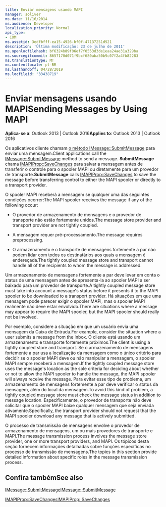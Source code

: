 ```yaml
---
title: Enviar mensagens usando MAPI
manager: soliver
ms.date: 11/16/2014
ms.audience: Developer
localization_priority: Normal
api_type:
- COM
ms.assetid: 3edfbfff-ea15-4926-bf0f-47137251d921
description: 'Última modificação: 23 de julho de 2011'
ms.openlocfilehash: bf6324b89f06ef7f0553d3de1eaa24ae31a329ba
ms.sourcegitcommit: 8657170d071f9bcf680aba50b9c07f2a4fb82283
ms.translationtype: MT
ms.contentlocale: pt-BR
ms.lasthandoff: 04/28/2019
ms.locfileid: "33438719"
---
```

# <a name="sending-messages-by-using-mapi"></a><span data-ttu-id="c55ff-103">Enviar mensagens usando MAPI</span><span class="sxs-lookup"><span data-stu-id="c55ff-103">Sending Messages by Using MAPI</span></span>

  
  
<span data-ttu-id="c55ff-104">**Aplica-se a**: Outlook 2013 | Outlook 2016</span><span class="sxs-lookup"><span data-stu-id="c55ff-104">**Applies to**: Outlook 2013 | Outlook 2016</span></span> 
  
<span data-ttu-id="c55ff-105">Os aplicativos cliente chamam [o método IMessage::SubmitMessage](imessage-submitmessage.md) para enviar uma mensagem.</span><span class="sxs-lookup"><span data-stu-id="c55ff-105">Client applications call the [IMessage::SubmitMessage](imessage-submitmessage.md) method to send a message.</span></span> <span data-ttu-id="c55ff-106">**SubmitMessage** chama [IMAPIProp::SaveChanges](imapiprop-savechanges.md) para salvar a mensagem antes de transferir o controle para o spooler MAPI ou diretamente para um provedor de transporte.</span><span class="sxs-lookup"><span data-stu-id="c55ff-106">**SubmitMessage** calls [IMAPIProp::SaveChanges](imapiprop-savechanges.md) to save the message before transferring control to either the MAPI spooler or directly to a transport provider.</span></span> 
  
<span data-ttu-id="c55ff-107">O spooler MAPI receberá a mensagem se qualquer uma das seguintes condições ocorrer:</span><span class="sxs-lookup"><span data-stu-id="c55ff-107">The MAPI spooler receives the message if any of the following occur:</span></span>
  
- <span data-ttu-id="c55ff-108">O provedor de armazenamento de mensagens e o provedor de transporte não estão fortemente unidos.</span><span class="sxs-lookup"><span data-stu-id="c55ff-108">The message store provider and transport provider are not tightly coupled.</span></span>
    
- <span data-ttu-id="c55ff-109">A mensagem requer pré-processamento.</span><span class="sxs-lookup"><span data-stu-id="c55ff-109">The message requires preprocessing.</span></span>
    
- <span data-ttu-id="c55ff-110">O armazenamento e o transporte de mensagens fortemente a par não podem lidar com todos os destinatários aos quais a mensagem é endereçada.</span><span class="sxs-lookup"><span data-stu-id="c55ff-110">The tightly coupled message store and transport cannot handle all of the recipients to whom the message is addressed.</span></span>
    
<span data-ttu-id="c55ff-111">Um armazenamento de mensagens fortemente a par deve levar em conta o status de uma mensagem antes de apresenta-la ao spooler MAPI a ser baixado para um provedor de transporte.</span><span class="sxs-lookup"><span data-stu-id="c55ff-111">A tightly coupled message store must take into account a message's status before it presents it to the MAPI spooler to be downloaded to a transport provider.</span></span> <span data-ttu-id="c55ff-112">Há situações em que uma mensagem pode parecer exigir o spooler MAPI, mas o spooler MAPI realmente não deve estar envolvido.</span><span class="sxs-lookup"><span data-stu-id="c55ff-112">There are situations where a message may appear to require the MAPI spooler, but the MAPI spooler should really not be involved.</span></span>
  
<span data-ttu-id="c55ff-113">Por exemplo, considere a situação em que um usuário envia uma mensagem da Caixa de Entrada.</span><span class="sxs-lookup"><span data-stu-id="c55ff-113">For example, consider the situation where a user submits a message from the Inbox.</span></span> <span data-ttu-id="c55ff-114">O cliente está usando um armazenamento e transporte fortemente próximos.</span><span class="sxs-lookup"><span data-stu-id="c55ff-114">The client is using a tightly coupled store and transport.</span></span> <span data-ttu-id="c55ff-115">Se o armazenamento de mensagens fortemente a par usa a localização da mensagem como o único critério para decidir se o spooler MAPI deve ou não manipular a mensagem, o spooler MAPI sempre receberá a mensagem.</span><span class="sxs-lookup"><span data-stu-id="c55ff-115">If the tightly coupled message store uses the message's location as the sole criteria for deciding about whether or not to allow the MAPI spooler to handle the message, the MAPI spooler will always receive the message.</span></span> <span data-ttu-id="c55ff-116">Para evitar esse tipo de problema, um armazenamento de mensagens fortemente a par deve verificar o status da mensagem, além do local da mensagem.</span><span class="sxs-lookup"><span data-stu-id="c55ff-116">To avoid this kind of problem, a tightly coupled message store must check the message status in addition to message location.</span></span> <span data-ttu-id="c55ff-117">Especificamente, o provedor de transporte não deve solicitar que o spooler MAPI baixe qualquer mensagem que seja enviada ativamente.</span><span class="sxs-lookup"><span data-stu-id="c55ff-117">Specifically, the transport provider should not request that the MAPI spooler download any message that is actively submitted.</span></span>
  
<span data-ttu-id="c55ff-118">O processo de transmissão de mensagens envolve o provedor de armazenamento de mensagens, um ou mais provedores de transporte e MAPI.</span><span class="sxs-lookup"><span data-stu-id="c55ff-118">The message transmission process involves the message store provider, one or more transport providers, and MAPI.</span></span> <span data-ttu-id="c55ff-119">Os tópicos desta seção fornecem informações detalhadas sobre funções específicas no processo de transmissão de mensagens.</span><span class="sxs-lookup"><span data-stu-id="c55ff-119">The topics in this section provide detailed information about specific roles in the message transmission process.</span></span>
  
## <a name="see-also"></a><span data-ttu-id="c55ff-120">Confira também</span><span class="sxs-lookup"><span data-stu-id="c55ff-120">See also</span></span>



[<span data-ttu-id="c55ff-121">IMessage::SubmitMessage</span><span class="sxs-lookup"><span data-stu-id="c55ff-121">IMessage::SubmitMessage</span></span>](imessage-submitmessage.md)
  
[<span data-ttu-id="c55ff-122">IMAPIProp::SaveChanges</span><span class="sxs-lookup"><span data-stu-id="c55ff-122">IMAPIProp::SaveChanges</span></span>](imapiprop-savechanges.md)

